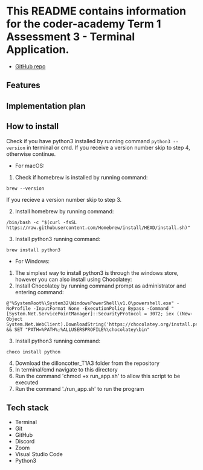 # This README contains information for the coder-academy Term 1 Assessment 3 - Terminal Application.

- [GitHub repo](https://github.com/dilbot-cot/coder_academy_assignments/tree/main/dilloncotter_T1A3)

## Features

## Implementation plan

## How to install

Check if you have python3 installed by running command
```python3 --version```
in terminal or cmd. If you receive a version number skip to step 4, otherwise continue.
- For macOS:
1. Check if homebrew is installed by running command:
```
brew --version
```
If you recieve a version number skip to step 3.  

2. Install homebrew by running command:
```
/bin/bash -c "$(curl -fsSL https://raw.githubusercontent.com/Homebrew/install/HEAD/install.sh)"
```

3. Install python3 running command:
```
brew install python3
```

- For Windows:
1. The simplest way to install python3 is through the windows store, however you can also install using Chocolatey:
2. Install Chocolatey by running command prompt as administrator and entering command:
```
@"%SystemRoot%\System32\WindowsPowerShell\v1.0\powershell.exe" -NoProfile -InputFormat None -ExecutionPolicy Bypass -Command "[System.Net.ServicePointManager]::SecurityProtocol = 3072; iex ((New-Object System.Net.WebClient).DownloadString('https://chocolatey.org/install.ps1'))" && SET "PATH=%PATH%;%ALLUSERSPROFILE%\chocolatey\bin"
```
3. Install python3 running command:
```
choco install python
```

4. Download the dilloncotter_T1A3 folder from the repository
5. In terminal/cmd navigate to this directory
6. Run the command 'chmod +x run_app.sh' to allow this script to be executed
7. Run the command './run_app.sh' to run the program



## Tech stack
- Terminal
- Git
- GitHub
- Discord
- Zoom
- Visual Studio Code
- Python3